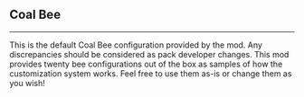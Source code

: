 ## **Coal Bee**
***
This is the default Coal Bee configuration provided by the mod. Any discrepancies should be considered as pack developer changes. This mod provides twenty bee configurations out of the box as samples of how the customization system works. Feel free to use them as-is or change them as you wish!

```json

```
<!--stackedit_data:
eyJoaXN0b3J5IjpbOTc0NDk3MDk3XX0=
-->